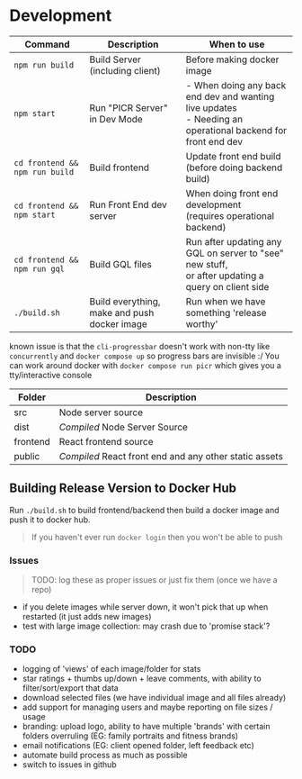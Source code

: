 
# Development

| Command                        | Description                                  | When to use                                                                                                   |
|--------------------------------|----------------------------------------------|---------------------------------------------------------------------------------------------------------------|
| `npm run build`                | Build Server (including client)              | Before making docker image                                                                                    |
| `npm start`                    | Run "PICR Server" in Dev Mode                | - When doing any back end dev and wanting live updates<br/>- Needing an operational backend for front end dev |
| `cd frontend && npm run build` | Build frontend                               | Update front end build (before doing backend build)                                                           |
| `cd frontend && npm start`     | Run Front End dev server                     | When doing front end development <br/>(requires operational backend)                                          |
| `cd frontend && npm run gql`   | Build GQL files                              | Run after updating any GQL on server to "see" new stuff, <br/>or after updating a query on client side        |
| `./build.sh`                   | Build everything, make and push docker image | Run when we have something 'release worthy'                                                                   |


known issue is that the `cli-progressbar` doesn't work with non-tty like  `concurrently` and `docker compose up` so progress bars are invisible :/
You can work around docker with `docker compose run picr` which gives you a tty/interactive console

| Folder   | Description                                            |
|----------|--------------------------------------------------------|
| src      | Node server source                                     |
| dist     | *Compiled* Node Server Source                          |
| frontend | React frontend source                                  |
| public   | *Compiled* React front end and any other static assets |

## Building Release Version to Docker Hub

Run `./build.sh` to build frontend/backend then build a docker image and push it to docker hub. 

> If you haven't ever run `docker login` then you won't be able to push


### Issues
> TODO: log these as proper issues or just fix them (once we have a repo)
- if you delete images while server down, it won't pick that up when restarted (it just adds new images)
- test with large image collection: may crash due to 'promise stack'?

### TODO
- logging of 'views' of each image/folder for stats
- star ratings + thumbs up/down + leave comments, with ability to filter/sort/export that data
- download selected files (we have individual image and all files already)
- add support for managing users and maybe reporting on file sizes / usage
- branding: upload logo, ability to have multiple 'brands' with certain folders overruling (EG: family portraits and fitness brands)
- email notifications (EG: client opened folder, left feedback etc)
- automate build process as much as possible
- switch to issues in github